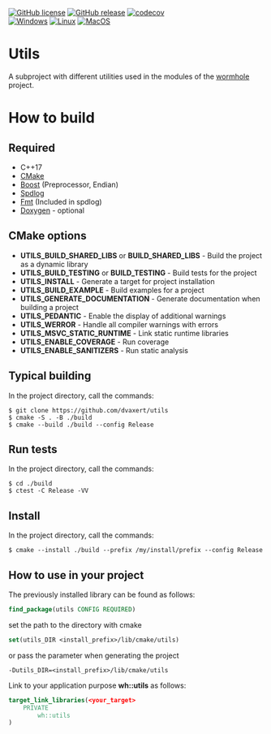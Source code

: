 [![GitHub license](https://badgen.net/github/license/dvaxert/utils)](https://github.com/dvaxert/utils/blob/master/LICENSE)
[![GitHub release](https://img.shields.io/github/release/dvaxert/utils.svg)](https://github.com/dvaxert/utils/releases/)
[![codecov](https://codecov.io/gh/dvaxert/utils/branch/develop/graph/badge.svg?token=ZFXIHQOBO7)](https://codecov.io/gh/dvaxert/utils)  
[![Windows](https://github.com/dvaxert/utils/actions/workflows/windows.yml/badge.svg?branch=master)](https://github.com/dvaxert/utils/actions/workflows/windows.yml)
[![Linux](https://github.com/dvaxert/utils/actions/workflows/linux.yml/badge.svg?branch=master)](https://github.com/dvaxert/utils/actions/workflows/linux.yml)
[![MacOS](https://github.com/dvaxert/utils/actions/workflows/macos.yml/badge.svg?branch=master)](https://github.com/dvaxert/utils/actions/workflows/macos.yml)


# Utils
A subproject with different utilities used in the modules of the [wormhole](https://github.com/dvaxert/wormhole) project.

# How to build

## Required
* C++17
* [CMake](https://cmake.org/)
* [Boost](https://www.boost.org/) (Preprocessor, Endian)
* [Spdlog](https://github.com/gabime/spdlog)
* [Fmt](https://github.com/fmtlib/fmt) (Included in spdlog)
* [Doxygen](https://doxygen.nl/) - optional

## CMake options

* **UTILS_BUILD_SHARED_LIBS** or **BUILD_SHARED_LIBS** - Build the project as a dynamic library
* **UTILS_BUILD_TESTING** or **BUILD_TESTING** - Build tests for the project
* **UTILS_INSTALL** - Generate a target for project installation
* **UTILS_BUILD_EXAMPLE** - Build examples for a project
* **UTILS_GENERATE_DOCUMENTATION** - Generate documentation when building a project
* **UTILS_PEDANTIC** - Enable the display of additional warnings
* **UTILS_WERROR** - Handle all compiler warnings with errors
* **UTILS_MSVC_STATIC_RUNTIME** - Link static runtime libraries
* **UTILS_ENABLE_COVERAGE** - Run coverage
* **UTILS_ENABLE_SANITIZERS** - Run static analysis

## Typical building

In the project directory, call the commands:
```
$ git clone https://github.com/dvaxert/utils
$ cmake -S . -B ./build
$ cmake --build ./build --config Release
```

## Run tests

In the project directory, call the commands:
```
$ cd ./build
$ ctest -C Release -VV
```

## Install

In the project directory, call the commands:
```
$ cmake --install ./build --prefix /my/install/prefix --config Release
```

## How to use in your project

The previously installed library can be found as follows:

```cmake
find_package(utils CONFIG REQUIRED)
```

set the path to the directory with cmake
```cmake
set(utils_DIR <install_prefix>/lib/cmake/utils)
```
or pass the parameter when generating the project
```
-Dutils_DIR=<install_prefix>/lib/cmake/utils
```

Link to your application purpose **wh::utils** as follows:
```cmake
target_link_libraries(<your_target>
    PRIVATE
        wh::utils
)
```
